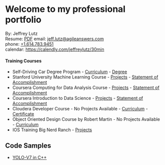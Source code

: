 # Welcome to my professional portfolio
By:  Jeffrey Lutz  
  Resume:  [PDF](docs/1-jeffrey_lutz_Resume.pdf)
  email: [jeff.lutz@agileanswers.com](mailto:jeff.lutz@agileanswers.com)  
  phone: [+1.614.783.9451](tel:1-614-783-9451)  
  calendar: https://calendly.com/jeffreylutz/30min

#### Training Courses
  - Self-Driving Car Degree Program - [Curriculum](CarND-README.md) - [Degree](docs/self-driving-degree.pdf)
  - Stanford University Machine Learning Course - [Projects](https://github.com/jeffreylutz/education/tree/master/machine_learning_coursera) - [Statement of Accomplishment](docs/Coursera_Machine_Learning_2017.pdf)
  - Coursera Computing for Data Analysis Course - [Projects](https://github.com/jeffreylutz/education/tree/master/data_analytics_programming_coursera) - [Statement of Accomplishment](docs/Coursera_Computing_for_Data_Analysis_2017.pdf)
  - Coursera Introduction to Data Science - [Projects](https://github.com/jeffreylutz/education/tree/master/data_science_coursera) - [Statement of Accomplishment](docs/Coursera_Intro_Data_Science_2017.pdf)
  - Cloudera Developer Course - No Projects Available - [Curriculum](https://university.cloudera.com/instructor-led-training/developer) - [Certificate](docs/2-jeffrey_lutz_hadoop_certification.pdf)
  - Object Oriented Design Course by Robert Martin - No Projects Available - [Curriculum](OO_DESIGN_README.md)
  - IOS Training Big Nerd Ranch - [Projects](https://github.com/jeffreylutz/ios_training/bignerdranch-iOS3eSolutions-3c50734)

## Code Samples
  - [YOLO-V7 in C++](https://github.com/jeffreylutz/cpp-yolov7)